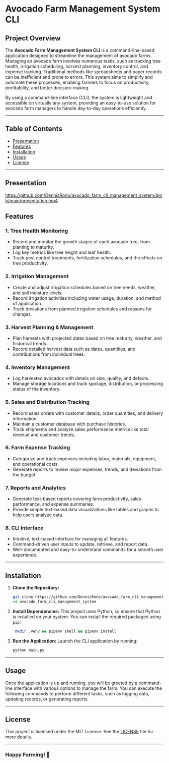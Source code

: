 # Avocado Farm Management System CLI

## Project Overview

The **Avocado Farm Management System CLI** is a command-line-based application designed to streamline the management of avocado farms. Managing an avocado farm involves numerous tasks, such as tracking tree health, irrigation scheduling, harvest planning, inventory control, and expense tracking. Traditional methods like spreadsheets and paper records can be inefficient and prone to errors. This system aims to simplify and automate these processes, enabling farmers to focus on productivity, profitability, and better decision-making.

By using a command-line interface (CLI), the system is lightweight and accessible on virtually any system, providing an easy-to-use solution for avocado farm managers to handle day-to-day operations efficiently.

---

## Table of Contents

- [Presentation](#presentation)
- [Features](#features)
- [Installation](#installation)
- [Usage](#usage)
- [License](#license)

---

## Presentation

https://github.com/DennisRono/avocado_farm_cli_management_system/blob/main/presentation.mp4

## Features

### 1. **Tree Health Monitoring**

- Record and monitor the growth stages of each avocado tree, from planting to maturity.
- Log key metrics like tree height and leaf health.
- Track pest control treatments, fertilization schedules, and the effects on tree productivity.

### 2. **Irrigation Management**

- Create and adjust irrigation schedules based on tree needs, weather, and soil moisture levels.
- Record irrigation activities including water usage, duration, and method of application.
- Track deviations from planned irrigation schedules and reasons for changes.

### 3. **Harvest Planning & Management**

- Plan harvests with projected dates based on tree maturity, weather, and historical trends.
- Record detailed harvest data such as dates, quantities, and contributions from individual trees.

### 4. **Inventory Management**

- Log harvested avocados with details on size, quality, and defects.
- Manage storage locations and track spoilage, distribution, or processing status of the inventory.

### 5. **Sales and Distribution Tracking**

- Record sales orders with customer details, order quantities, and delivery information.
- Maintain a customer database with purchase histories.
- Track shipments and analyze sales performance metrics like total revenue and customer trends.

### 6. **Farm Expense Tracking**

- Categorize and track expenses including labor, materials, equipment, and operational costs.
- Generate reports to review major expenses, trends, and deviations from the budget.

### 7. **Reports and Analytics**

- Generate text-based reports covering farm productivity, sales performance, and expense summaries.
- Provide simple text-based data visualizations like tables and graphs to help users analyze data.

### 8. **CLI Interface**

- Intuitive, text-based interface for managing all features.
- Command-driven user inputs to update, retrieve, and report data.
- Well-documented and easy-to-understand commands for a smooth user experience.

---

## Installation

1. **Clone the Repository:**

   ```bash
   git clone https://github.com/DennisRono/avocado_farm_cli_management_system.git
   cd avocado_farm_cli_management_system
   ```

2. **Install Dependencies:**
   This project uses Python, so ensure that Python is installed on your system. You can install the required packages using `pip`:

   ```bash
    mkdir .venv && pipenv shell && pipenv install
   ```

3. **Run the Application:**
   Launch the CLI application by running:
   ```bash
   python main.py
   ```

---

## Usage

Once the application is up and running, you will be greeted by a command-line interface with various options to manage the farm. You can execute the following commands to perform different tasks, such as logging data, updating records, or generating reports.

---

## License

This project is licensed under the MIT License. See the [LICENSE](LICENSE) file for more details.

---

### Happy Farming! 🌱
